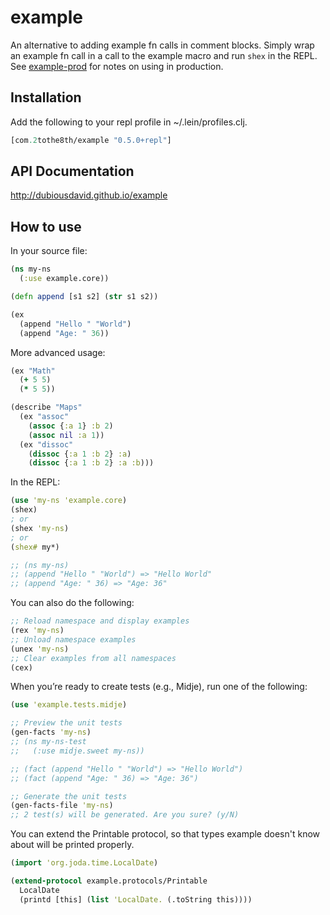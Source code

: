 # example

An alternative to adding example fn calls in comment blocks. Simply wrap an example fn call in a call to the example macro and run `shex` in the REPL. See [example-prod](https://github.com/dubiousdavid/example-prod) for notes on using in production.

## Installation

Add the following to your repl profile in ~/.lein/profiles.clj.

```clojure
[com.2tothe8th/example "0.5.0+repl"]
```

## API Documentation

http://dubiousdavid.github.io/example

## How to use

In your source file:

```clojure
(ns my-ns
  (:use example.core))

(defn append [s1 s2] (str s1 s2))

(ex
  (append "Hello " "World")
  (append "Age: " 36))
```

More advanced usage:

```clojure
(ex "Math"
  (+ 5 5)
  (* 5 5))

(describe "Maps"
  (ex "assoc"
    (assoc {:a 1} :b 2)
    (assoc nil :a 1))
  (ex "dissoc"
    (dissoc {:a 1 :b 2} :a)
    (dissoc {:a 1 :b 2} :a :b)))
```

In the REPL:

```clojure
(use 'my-ns 'example.core)
(shex)
; or
(shex 'my-ns)
; or
(shex# my*)

;; (ns my-ns)
;; (append "Hello " "World") => "Hello World"
;; (append "Age: " 36) => "Age: 36"
```

You can also do the following:

```clojure
;; Reload namespace and display examples
(rex 'my-ns)
;; Unload namespace examples
(unex 'my-ns)
;; Clear examples from all namespaces
(cex)
```

When you’re ready to create tests (e.g., Midje), run one of the following:

```clojure
(use 'example.tests.midje)

;; Preview the unit tests
(gen-facts 'my-ns)
;; (ns my-ns-test
;;   (:use midje.sweet my-ns))

;; (fact (append "Hello " "World") => "Hello World")
;; (fact (append "Age: " 36) => "Age: 36")

;; Generate the unit tests
(gen-facts-file 'my-ns)
;; 2 test(s) will be generated. Are you sure? (y/N)
```

You can extend the Printable protocol, so that types example doesn't know about will be printed properly.

```clojure
(import 'org.joda.time.LocalDate)

(extend-protocol example.protocols/Printable
  LocalDate
  (printd [this] (list 'LocalDate. (.toString this))))
```
